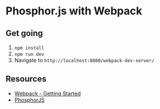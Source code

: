 # Phosphor.js with Webpack

## Get going
1. `npm install`
2. `npm run dev`
3. Navigate to `http://localhost:8080/webpack-dev-server/`

## Resources
* [Webpack - Getting Started](http://webpack.github.io/docs/tutorials/getting-started/)
* [PhosphorJS](https://phosphorjs.github.io/)
